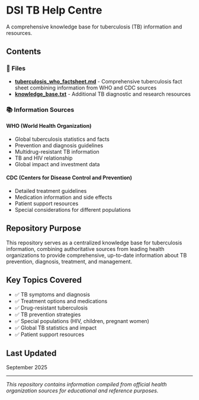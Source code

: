 # DSI TB Help Centre

A comprehensive knowledge base for tuberculosis (TB) information and resources.

## Contents

### 📄 Files

- **[tuberculosis_who_factsheet.md](tuberculosis_who_factsheet.md)** - Comprehensive tuberculosis fact sheet combining information from WHO and CDC sources
- **[knowledge_base.txt](knowledge_base.txt)** - Additional TB diagnostic and research resources

### 📚 Information Sources

#### WHO (World Health Organization)
- Global tuberculosis statistics and facts
- Prevention and diagnosis guidelines
- Multidrug-resistant TB information
- TB and HIV relationship
- Global impact and investment data

#### CDC (Centers for Disease Control and Prevention)
- Detailed treatment guidelines
- Medication information and side effects
- Patient support resources
- Special considerations for different populations

## Repository Purpose

This repository serves as a centralized knowledge base for tuberculosis information, combining authoritative sources from leading health organizations to provide comprehensive, up-to-date information about TB prevention, diagnosis, treatment, and management.

## Key Topics Covered

- ✅ TB symptoms and diagnosis
- ✅ Treatment options and medications
- ✅ Drug-resistant tuberculosis
- ✅ TB prevention strategies
- ✅ Special populations (HIV, children, pregnant women)
- ✅ Global TB statistics and impact
- ✅ Patient support resources

## Last Updated

September 2025

---

*This repository contains information compiled from official health organization sources for educational and reference purposes.*